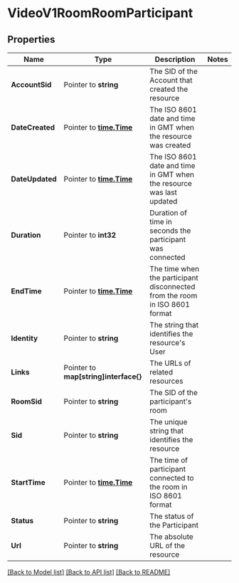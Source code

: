 # VideoV1RoomRoomParticipant

## Properties
Name | Type | Description | Notes
------------ | ------------- | ------------- | -------------
**AccountSid** | Pointer to **string** | The SID of the Account that created the resource |
**DateCreated** | Pointer to [**time.Time**](time.Time.md) | The ISO 8601 date and time in GMT when the resource was created |
**DateUpdated** | Pointer to [**time.Time**](time.Time.md) | The ISO 8601 date and time in GMT when the resource was last updated |
**Duration** | Pointer to **int32** | Duration of time in seconds the participant was connected |
**EndTime** | Pointer to [**time.Time**](time.Time.md) | The time when the participant disconnected from the room in ISO 8601 format |
**Identity** | Pointer to **string** | The string that identifies the resource's User |
**Links** | Pointer to **map[string]interface{}** | The URLs of related resources |
**RoomSid** | Pointer to **string** | The SID of the participant's room |
**Sid** | Pointer to **string** | The unique string that identifies the resource |
**StartTime** | Pointer to [**time.Time**](time.Time.md) | The time of participant connected to the room in ISO 8601 format |
**Status** | Pointer to **string** | The status of the Participant |
**Url** | Pointer to **string** | The absolute URL of the resource |

[[Back to Model list]](../README.md#documentation-for-models) [[Back to API list]](../README.md#documentation-for-api-endpoints) [[Back to README]](../README.md)


